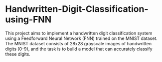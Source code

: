 # Handwritten-Digit-Classification-using-FNN
This project aims to implement a handwritten digit classification system using a Feedforward Neural Network (FNN) trained on the MNIST dataset. The MNIST dataset consists of 28x28 grayscale images of handwritten digits (0-9), and the task is to build a model that can accurately classify these digits.
